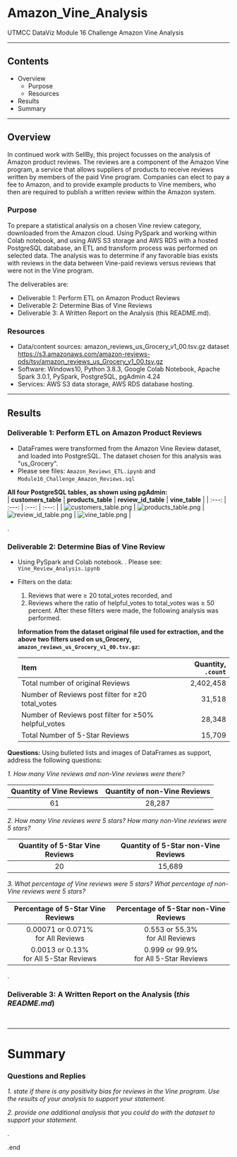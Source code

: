 # Amazon_Vine_Analysis
UTMCC DataViz Module 16 Challenge Amazon Vine Analysis

---

## Contents 
  * Overview
    - Purpose
    - Resources
  * Results
  * Summary
 

---  

## Overview 
  In continued work with SellBy, this project focusses on the analysis of Amazon product reviews. The reviews are a component of the Amazon Vine program, a service that allows suppliers of products to receive reviews written by members of the paid Vine program. Companies can elect to pay a fee to Amazon, and to provide example products to Vine members, who then are required to publish a written review within the Amazon system. 

   ### Purpose
   To prepare a statistical analysis on a chosen Vine review category, downloaded from the Amazon cloud. Using PySpark and working within Colab notebook, and using AWS S3 storage and AWS RDS with a hosted PostgreSQL database, an ETL and transform process was performed on selected data. The analysis was to determine if any favorable bias exists with reviews in the data between Vine-paid reviews versus reviews that were not in the Vine program. 
  
   The deliverables are: 
   - Deliverable 1: Perform ETL on Amazon Product Reviews
   - Deliverable 2: Determine Bias of Vine Reviews
   - Deliverable 3: A Written Report on the Analysis (this README.md).
   
  
   ### Resources
  * Data/content sources: amazon_reviews_us_Grocery_v1_00.tsv.gz dataset https://s3.amazonaws.com/amazon-reviews-pds/tsv/amazon_reviews_us_Grocery_v1_00.tsv.gz
  * Software: Windows10, Python 3.8.3, Google Colab Notebook, Apache Spark 3.0.1, PySpark, PostgreSQL, pgAdmin 4.24
  * Services: AWS S3 data storage, AWS RDS database hosting. 
  

--- 

## Results


### Deliverable 1: Perform ETL on Amazon Product Reviews
   * DataFrames were transformed from the Amazon Vine Review dataset, and loaded into PostgreSQL. The dataset chosen for this analysis was "us_Grocery".
   * Please see files: `Amazon_Reviews_ETL.ipynb`  and  `Module16_Challenge_Amazon_Reviews.sql` 
   
   
   **All four PostgreSQL tables, as shown using pgAdmin:**  <br>
   | **customers_table** | **products_table** | **review_id_table** | **vine_table** |
   | :---: | :---: | :---: | :---: | 
   | ![customers_table.png](https://github.com/larrydodson/Amazon_Vine_Analysis/blob/main/customers_table.png) | ![products_table.png](https://github.com/larrydodson/Amazon_Vine_Analysis/blob/main/products_table.png) | ![review_id_table.png](https://github.com/larrydodson/Amazon_Vine_Analysis/blob/main/review_id_table.png) | ![vine_table.png](https://github.com/larrydodson/Amazon_Vine_Analysis/blob/main/vine_table.png) | 
 
.

### Deliverable 2: Determine Bias of Vine Review 
  * Using PySpark and Colab notebook.  .  Please see: `Vine_Review_Analysis.ipynb`  
  * Filters on the data: 
    1) Reviews that were ≥ 20 total_votes recorded, and 
    2) Reviews where the ratio of helpful_votes to total_votes was ≥ 50 percent.  After these filters were made, the following analysis was performed.

      **Information from the dataset original file used for extraction, and the above two filters used on us_Grocery,  `amazon_reviews_us_Grocery_v1_00.tsv.gz`:** 
      
     | **Item** | **Quantity**, `.count` | 
     | :--- | ---: | 
     | Total number of original Reviews | 2,402,458 | 
     | Number of Reviews post filter for ≥20 total_votes | 31,518 |  
     | Number of Reviews post filter for ≥50% helpful_votes | 28,348 | 
     | Total Number of 5-Star Reviews | 15,709 |



**Questions:**  Using bulleted lists and images of DataFrames as support, address the following questions:

   *1. How many Vine reviews and non-Vine reviews were there?*
  
   | **Quantity of Vine Reviews** | **Quantity of non-Vine Reviews** |
   | :---: | :---: |
   | ![]() <br>61 | ![]() <br>28,287 |  
 
 
   *2. How many Vine reviews were 5 stars? How many non-Vine reviews were 5 stars?*
 
   | **Quantity of 5-Star Vine Reviews** | **Quantity of 5-Star non-Vine Reviews** |
   | :---: | :---: |
   | ![]() <br>20  | ![]() <br>15,689  | 
 
 
   *3. What percentage of Vine reviews were 5 stars? What percentage of non-Vine reviews were 5 stars?*
  
   | **Percentage of 5-Star Vine Reviews** | **Percentage of 5-Star non-Vine Reviews** |
   | :---: | :---: |
   | ![]() <br>0.00071 or 0.071%<br>for All Reviews | ![]() <br>0.553 or 55.3%<br>for All Reviews | 
   | ![]() <br>0.0013 or 0.13%<br>for All 5-Star Reviews | ![]() <br>0.999 or 99.9%<br>for All 5-Star Reviews | 
 
 
.

### Deliverable 3: A Written Report on the Analysis (*this README.md*)
  
<br>

---

# Summary

### Questions and Replies 
  *1. state if there is any positivity bias for reviews in the Vine program. Use the results of your analysis to support your statement.* 
  
  
  *2. provide one additional analysis that you could do with the dataset to support your statement.*





.

.end
